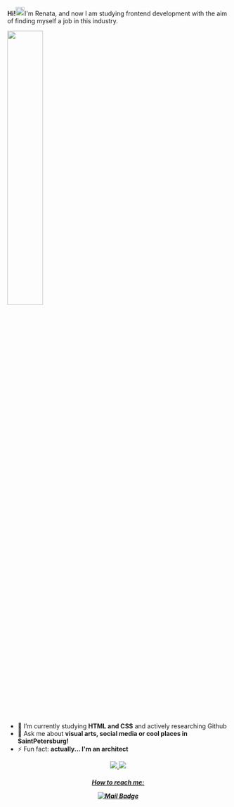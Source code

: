 <b>Hi!</b><img src="https://raw.githubusercontent.com/MartinHeinz/MartinHeinz/master/wave.gif" width="20px">I'm Renata, and now I am studying frontend development with the aim of finding myself a job in this industry.

<img src="https://avatars.mds.yandex.net/get-znatoki/1540166/2a0000017a532abff6b1bc6824e243d1f470/w800" width=40% height=40%>

- 🔭 I’m currently studying <b>HTML and CSS</b> and actively researching Github
- 💬 Ask me about <b> visual arts, social media or cool places in SaintPetersburg! </b>
- ⚡ Fun fact: <b>actually... I'm an architect</b>


<p align="center">
  <a href = ""><img src ="https://img.shields.io/badge/HTML5-E34F26?style=for-the-badge&logo=html5&logoColor=white">
  <a href = ""><img src ="https://img.shields.io/badge/C%2B%2B-00599C?style=for-the-badge&logo=c%2B%2B&logoColor=white">
</p>
<h5 align="center">How to reach me: </p>

[![Mail Badge](https://img.shields.io/badge/-Email-c0392b?style=flat&labelColor=c0392b&logo=gmail&logoColor=white)](mailto:remirowa@gmail.com)
